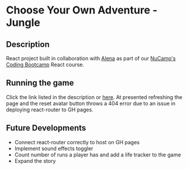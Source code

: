 # Choose Your Own Adventure - Jungle 
## Description
React project built in collaboration with [Alena](https://github.com/AlenaSG) as part of our [NuCamp's Coding Bootcamp](https://www.nucamp.co/home) React course.

## Running the game
Click the link listed in the description or [here](https://sophiemcgarity.github.io/junglegame-react/). At presented refreshing the page and the reset avatar button throws a 404 error due to an issue in deploying react-router to GH pages. 

## Future Developments
- Connect react-router correctly to host on GH pages
- Implement sound effects toggler
- Count number of runs a player has and add a life tracker to the game
- Expand the story
